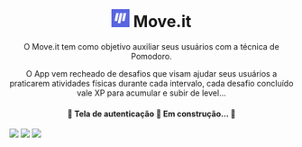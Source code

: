 <h1 align="center">    
    <strong>
    	<a 
           href="https://moveit-flavicon.vercel.app" 
           target="_blank"
           style="text-decoration: none"
        >
           <img src="public/favicon.png" style="width: 2rem; margin-top: -0.25rem"/> Move.it  
        </a> 
    </strong>
</h1>

<p align="center">
     O Move.it tem como objetivo auxiliar  seus usuários com a técnica de Pomodoro.
</p>
<p align="center">
  O App vem recheado de desafios que visam ajudar seus usuários a praticarem atividades físicas durante cada intervalo, cada desafio concluído vale XP para acumular e subir de level... 
</p>


<h4 align="center">  🚧  Tela de autenticação 🚀 Em construção...  🚧 </h4>




<a href="https://www.figma.com/file/qy5ezBB53psSUUpvYzkemz/Move.it-1.0?node-id=160%3A2761"><img src="https://img.shields.io/static/v1?label=figma&message=layout&color=F24E1E&style=for-the-badge&logo=figma"/></a>  <a href="https://www.figma.com/file/qy5ezBB53psSUUpvYzkemz/Move.it-1.0?node-id=160:2761"><img src="https://img.shields.io/static/v1?label=vercel&message=deploy&color=000000&style=for-the-badge&logo=vercel"/></a>  <a href="https://pt-br.reactjs.org"><img src="https://img.shields.io/static/v1?label=made_with&message=reactjs&color=61dafb&style=for-the-badge&logo=react"/></a>



